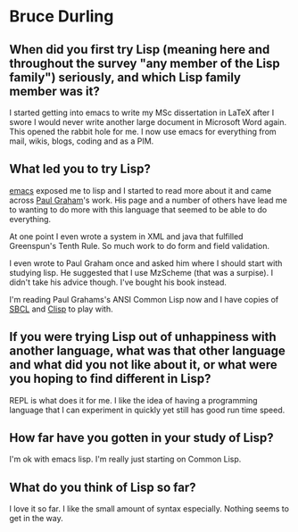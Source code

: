 # Bruce Durling

## When did you first try Lisp (meaning here and throughout the survey "any member of the Lisp family") seriously, and which Lisp family member was it?

I started getting into emacs to write my MSc dissertation in LaTeX
after I swore I would never write another large document in Microsoft
Word again. This opened the rabbit hole for me. I now use emacs for
everything from mail, wikis, blogs, coding and as a PIM.

## What led you to try Lisp?

[emacs](https://web.archive.org/web/20100503195751/http://wiki.alu.org/emacs)
exposed me to lisp and I started to read more about it and came across
[Paul Graham](PaulGraham.md)'s work. His page and a number of others
have lead me to wanting to do more with this language that seemed to
be able to do everything.

At one point I even wrote a system in XML and java that fulfilled
Greenspun's Tenth Rule. So much work to do form and field validation.

I even wrote to Paul Graham once and asked him where I should start
with studying lisp. He suggested that I use MzScheme (that was a
surpise). I didn't take his advice though. I've bought his book
instead.

I'm reading Paul Grahams's ANSI Common Lisp now and I have copies of
[SBCL](https://web.archive.org/web/20100503195751/http://wiki.alu.org/SBCL)
and
[Clisp](https://web.archive.org/web/20100503195751/http://wiki.alu.org/Clisp)
to play with.

## If you were trying Lisp out of unhappiness with another language, what was that other language and what did you not like about it, or what were you hoping to find different in Lisp?

REPL is what does it for me. I like the idea of having a programming
language that I can experiment in quickly yet still has good run time
speed.

## How far have you gotten in your study of Lisp?

I'm ok with emacs lisp. I'm really just starting on Common Lisp.

## What do you think of Lisp so far?

I love it so far. I like the small amount of syntax
especially. Nothing seems to get in the way.
